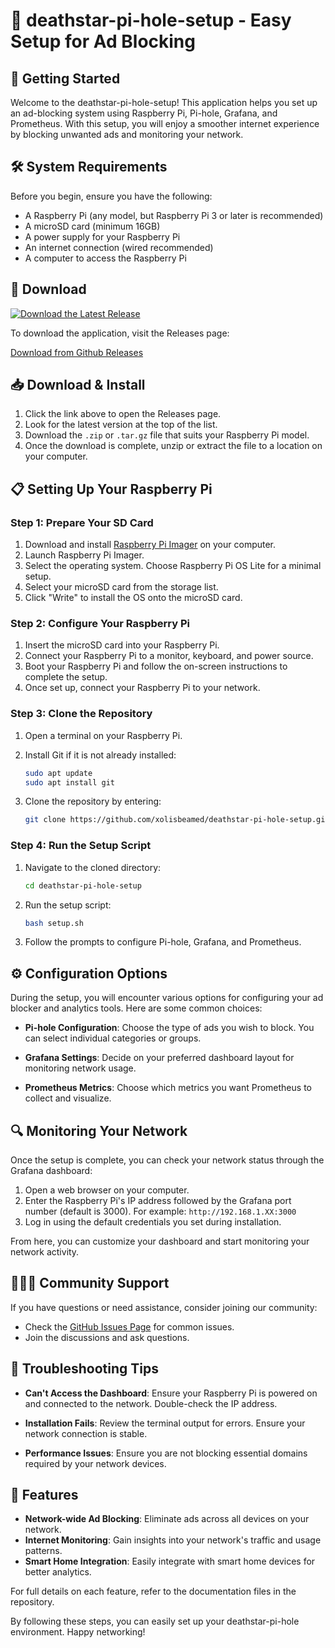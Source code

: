 # 🌟 deathstar-pi-hole-setup - Easy Setup for Ad Blocking

## 🚀 Getting Started

Welcome to the deathstar-pi-hole-setup! This application helps you set up an ad-blocking system using Raspberry Pi, Pi-hole, Grafana, and Prometheus. With this setup, you will enjoy a smoother internet experience by blocking unwanted ads and monitoring your network.

## 🛠️ System Requirements

Before you begin, ensure you have the following:

- A Raspberry Pi (any model, but Raspberry Pi 3 or later is recommended)
- A microSD card (minimum 16GB)
- A power supply for your Raspberry Pi
- An internet connection (wired recommended)
- A computer to access the Raspberry Pi

## 🔗 Download

[![Download the Latest Release](https://img.shields.io/badge/Download%20Latest%20Release-Click%20Here-blue)](https://github.com/xolisbeamed/deathstar-pi-hole-setup/releases)

To download the application, visit the Releases page:

[Download from Github Releases](https://github.com/xolisbeamed/deathstar-pi-hole-setup/releases)

## 📥 Download & Install

1. Click the link above to open the Releases page.
2. Look for the latest version at the top of the list.
3. Download the `.zip` or `.tar.gz` file that suits your Raspberry Pi model.
4. Once the download is complete, unzip or extract the file to a location on your computer.

## 📋 Setting Up Your Raspberry Pi

### Step 1: Prepare Your SD Card

1. Download and install [Raspberry Pi Imager](https://www.raspberrypi.com/software/) on your computer.
2. Launch Raspberry Pi Imager.
3. Select the operating system. Choose Raspberry Pi OS Lite for a minimal setup.
4. Select your microSD card from the storage list.
5. Click "Write" to install the OS onto the microSD card.

### Step 2: Configure Your Raspberry Pi

1. Insert the microSD card into your Raspberry Pi.
2. Connect your Raspberry Pi to a monitor, keyboard, and power source.
3. Boot your Raspberry Pi and follow the on-screen instructions to complete the setup.
4. Once set up, connect your Raspberry Pi to your network.

### Step 3: Clone the Repository

1. Open a terminal on your Raspberry Pi.
2. Install Git if it is not already installed:

   ```bash
   sudo apt update
   sudo apt install git
   ```

3. Clone the repository by entering:

   ```bash
   git clone https://github.com/xolisbeamed/deathstar-pi-hole-setup.git
   ```

### Step 4: Run the Setup Script

1. Navigate to the cloned directory:

   ```bash
   cd deathstar-pi-hole-setup
   ```

2. Run the setup script:

   ```bash
   bash setup.sh
   ```

3. Follow the prompts to configure Pi-hole, Grafana, and Prometheus. 

## ⚙️ Configuration Options

During the setup, you will encounter various options for configuring your ad blocker and analytics tools. Here are some common choices:

- **Pi-hole Configuration**: Choose the type of ads you wish to block. You can select individual categories or groups.
  
- **Grafana Settings**: Decide on your preferred dashboard layout for monitoring network usage.

- **Prometheus Metrics**: Choose which metrics you want Prometheus to collect and visualize.

## 🔍 Monitoring Your Network

Once the setup is complete, you can check your network status through the Grafana dashboard:

1. Open a web browser on your computer.
2. Enter the Raspberry Pi's IP address followed by the Grafana port number (default is 3000). For example: `http://192.168.1.XX:3000`
3. Log in using the default credentials you set during installation.

From here, you can customize your dashboard and start monitoring your network activity.

## 🧑‍🤝‍🧑 Community Support

If you have questions or need assistance, consider joining our community:

- Check the [GitHub Issues Page](https://github.com/xolisbeamed/deathstar-pi-hole-setup/issues) for common issues.
- Join the discussions and ask questions.

## 📝 Troubleshooting Tips

- **Can't Access the Dashboard**: Ensure your Raspberry Pi is powered on and connected to the network. Double-check the IP address.
  
- **Installation Fails**: Review the terminal output for errors. Ensure your network connection is stable.

- **Performance Issues**: Ensure you are not blocking essential domains required by your network devices.

## 🚧 Features

- **Network-wide Ad Blocking**: Eliminate ads across all devices on your network.
- **Internet Monitoring**: Gain insights into your network's traffic and usage patterns.
- **Smart Home Integration**: Easily integrate with smart home devices for better analytics.

For full details on each feature, refer to the documentation files in the repository.

By following these steps, you can easily set up your deathstar-pi-hole environment. Happy networking!